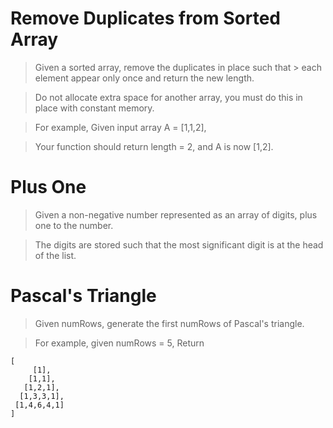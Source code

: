 # Remove Duplicates from Sorted Array

> Given a sorted array, remove the duplicates in place such that > each element appear only once and return the new length.

> Do not allocate extra space for another array, you must do this in place with constant memory.

> For example,
> Given input array A = [1,1,2],

> Your function should return length = 2, and A is now [1,2].

# Plus One

> Given a non-negative number represented as an array of digits, plus one to the number.

> The digits are stored such that the most significant digit is at the head of the list.

# Pascal's Triangle

> Given numRows, generate the first numRows of Pascal's triangle.

> For example, given numRows = 5,
> Return

```
[
     [1],
    [1,1],
   [1,2,1],
  [1,3,3,1],
 [1,4,6,4,1]
]
```
